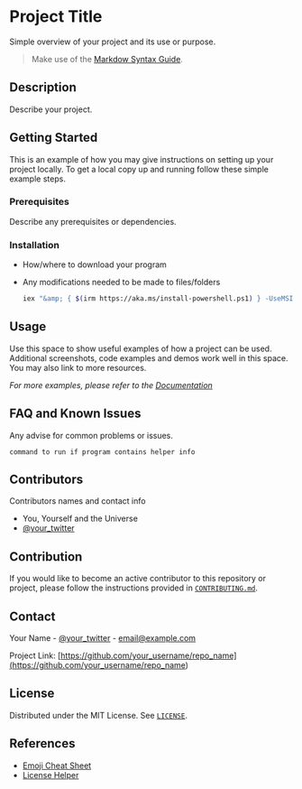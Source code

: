 # Project Title

Simple overview of your project and its use or purpose.

>Make use of the [Markdow Syntax Guide](markdown-syntax-guide.md).

## Description

Describe your project.

## Getting Started

This is an example of how you may give instructions on setting up your project locally.
To get a local copy up and running follow these simple example steps.

### Prerequisites

Describe any prerequisites or dependencies.

### Installation

* How/where to download your program
* Any modifications needed to be made to files/folders

  ```bash
  iex "&amp; { $(irm https://aka.ms/install-powershell.ps1) } -UseMSI"
  ```

## Usage

Use this space to show useful examples of how a project can be used. Additional screenshots, code examples and demos work well in this space. You may also link to more resources.

_For more examples, please refer to the [Documentation](https://example.com)_


## FAQ and Known Issues

Any advise for common problems or issues.
```
command to run if program contains helper info
```

## Contributors

Contributors names and contact info

* You, Yourself and the Universe
* [@your_twitter](<https://twitter.com/your_username>)

## Contribution

If you would like to become an active contributor to this repository or project, please follow the instructions provided in [`CONTRIBUTING.md`](../CONTRIBUTING.md).

<!-- CONTACT -->
## Contact

Your Name - [@your_twitter](<https://twitter.com/your_username>) - email@example.com

Project Link: [https://github.com/your_username/repo_name](<https://github.com/your_username/repo_name>)


<!-- LICENSE -->
## License

Distributed under the MIT License. See [`LICENSE`](`../../LICENSE`).

## References

* [Emoji Cheat Sheet](<https://github.com/ikatyang/emoji-cheat-sheet>)
* [License Helper](<https://choosealicense.com/>)
